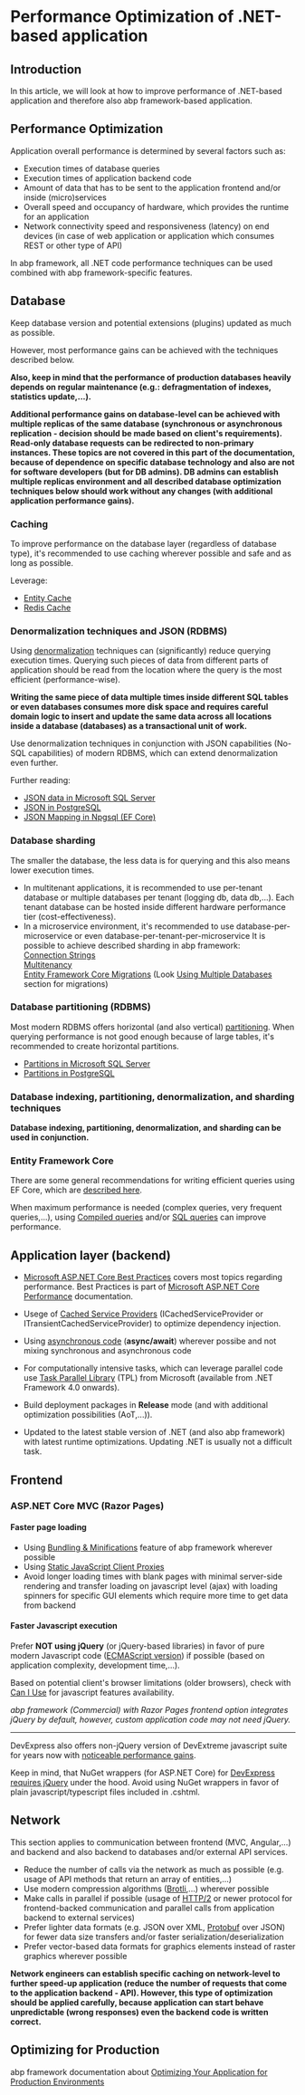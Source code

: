 # Performance Optimization of .NET-based application

## Introduction

In this article, we will look at how to improve performance of .NET-based application and therefore also abp framework-based application.

## Performance Optimization
Application overall performance is determined by several factors such as:

* Execution times of database queries
* Execution times of application backend code
* Amount of data that has to be sent to the application frontend and/or inside (micro)services
* Overall speed and occupancy of hardware, which provides the runtime for an application
* Network connectivity speed and responsiveness (latency) on end devices (in case of web application or application which consumes REST or other type of API)

In abp framework, all .NET code performance techniques can be used combined with abp framework-specific features.

## Database

Keep database version and potential extensions (plugins) updated as much as possible.

However, most performance gains can be achieved with the techniques described below.

**Also, keep in mind that the performance of production databases heavily depends on regular maintenance (e.g.: defragmentation of indexes, statistics update,...).**

**Additional performance gains on database-level can be achieved with multiple replicas of the same database (synchronous or asynchronous replication - decision should be made based on client's requirements). Read-only database requests can be redirected to non-primary instances. These topics are not covered in this part of the documentation, because of dependence on specific database technology and also are not for software developers (but for DB admins). DB admins can establish multiple replicas environment and all described database optimization techniques below should work without any changes (with additional application performance gains).**

### Caching
To improve performance on the database layer (regardless of database type), it's recommended to use caching wherever possible and safe and as long as possible.

Leverage:

* [Entity Cache](https://docs.abp.io/en/abp/latest/Entity-Cache)
* [Redis Cache](https://docs.abp.io/en/abp/latest/Redis-Cache)

### Denormalization techniques and JSON (RDBMS)
Using [denormalization](https://en.wikipedia.org/wiki/Denormalization) techniques can (significantly) reduce querying execution times.
Querying such pieces of data from different parts of application should be read from the location where the query is the most efficient (performance-wise).

**Writing the same piece of data multiple times inside different SQL tables or even databases consumes more disk space and requires careful domain logic to insert and update the same data across all locations inside a database (databases) as a transactional unit of work.**

Use denormalization techniques in conjunction with JSON capabilities (No-SQL capabilities) of modern RDBMS, which can extend denormalization even further.

Further reading:
* [JSON data in Microsoft SQL Server](https://learn.microsoft.com/en-us/sql/relational-databases/json/json-data-sql-server)
* [JSON in PostgreSQL](https://www.postgresql.org/docs/current/functions-json.html)
* [JSON Mapping in Npgsql (EF Core)](https://www.npgsql.org/efcore/mapping/json.html)

### Database sharding
The smaller the database, the less data is for querying and this also means lower execution times.
* In multitenant applications, it is recommended to use per-tenant database or multiple databases per tenant (logging db, data db,...).
Each tenant database can be hosted inside different hardware performance tier (cost-effectiveness).
* In a microservice environment, it's recommended to use database-per-microservice or even database-per-tenant-per-microservice
It is possible to achieve described sharding in abp framework:<br>
[Connection Strings](https://docs.abp.io/en/abp/latest/Connection-Strings)<br>
[Multitenancy](https://docs.abp.io/en/abp/latest/Multi-Tenancy)<br>
[Entity Framework Core Migrations](https://docs.abp.io/en/abp/latest/Entity-Framework-Core-Migrations) (Look [Using Multiple Databases](https://docs.abp.io/en/abp/latest/Entity-Framework-Core-Migrations#using-multiple-databases) section for migrations)

### Database partitioning (RDBMS)
Most modern RDBMS offers horizontal (and also vertical) [partitioning](https://en.wikipedia.org/wiki/Partition_(database)).
When querying performance is not good enough because of large tables, it's recommended to create horizontal partitions.
* [Partitions in Microsoft SQL Server](https://learn.microsoft.com/en-us/sql/relational-databases/partitions/partitioned-tables-and-indexes)
* [Partitions in PostgreSQL](https://www.postgresql.org/docs/current/ddl-partitioning.html)

### Database indexing, partitioning, denormalization, and sharding techniques
**Database indexing, partitioning, denormalization, and sharding can be used in conjunction.**

### Entity Framework Core
There are some general recommendations for writing efficient queries using EF Core, which are [described here](https://learn.microsoft.com/en-us/ef/core/performance/efficient-querying).

When maximum performance is needed (complex queries, very frequent queries,...), using [Compiled queries](https://learn.microsoft.com/en-us/dotnet/framework/data/adonet/ef/language-reference/compiled-queries-linq-to-entities) and/or [SQL queries](https://learn.microsoft.com/en-us/ef/core/querying/sql-queries) can improve performance.

## Application layer (backend)
* [Microsoft ASP.NET Core Best Practices](https://learn.microsoft.com/en-us/aspnet/core/fundamentals/best-practices) covers most topics regarding performance.
Best Practices is part of [Microsoft ASP.NET Core Performance](https://learn.microsoft.com/en-us/aspnet/core/performance/overview) documentation.

* Usege of [Cached Service Providers](https://docs.abp.io/en/abp/latest/Dependency-Injection#cached-service-providers) (ICachedServiceProvider or ITransientCachedServiceProvider) to optimize dependency injection.

* Using [asynchronous code](https://medium.com/@frederikbanke/improving-scalability-in-c-using-async-and-await-f97af1466922) (**async/await**) wherever possibe and not mixing synchronous and asynchronous code

* For computationally intensive tasks, which can leverage parallel code use [Task Parallel Library](https://learn.microsoft.com/en-us/dotnet/standard/parallel-programming/task-parallel-library-tpl) (TPL) from Microsoft (available from .NET Framework 4.0 onwards).

* Build deployment packages in **Release** mode (and with additional optimization possibilities (AoT,...)).

* Updated to the latest stable version of .NET (and also abp framework) with latest runtime optimizations. Updating .NET is usually not a difficult task.

## Frontend
### ASP.NET Core MVC (Razor Pages)
#### Faster page loading
* Using [Bundling & Minifications](https://docs.abp.io/en/abp/latest/UI/AspNetCore/Bundling-Minification) feature of abp framework wherever possible
* Using [Static JavaScript Client Proxies](https://docs.abp.io/en/abp/latest/UI/AspNetCore/Static-JavaScript-Proxies)
* Avoid longer loading times with blank pages with minimal server-side rendering and transfer loading on javascript level (ajax) with loading spinners for specific GUI elements which require more time to get data from backend

#### Faster Javascript execution
Prefer **NOT using jQuery** (or jQuery-based libraries) in favor of pure modern Javascript code ([ECMAScript version](https://en.wikipedia.org/wiki/ECMAScript_version_history)) if possible (based on application complexity, development time,...).

Based on potential client's browser limitations (older browsers), check with [Can I Use](https://caniuse.com/) for javascript features availability.

*abp framework (Commercial) with Razor Pages frontend option integrates jQuery by default, however, custom application code may not need jQuery.*

<hr />

DevExpress also offers non-jQuery version of DevExtreme javascript suite for years now with [noticeable performance gains](https://community.devexpress.com/blogs/donw/archive/2017/11/09/devextreme-with-and-without-jquery-v17-2.aspx).

Keep in mind, that NuGet wrappers (for ASP.NET Core) for [DevExpress requires jQuery](https://docs.devexpress.com/AspNetCore/401026/devextreme-based-controls/get-started/configure-a-visual-studio-project) under the hood. Avoid using NuGet wrappers in favor of plain javascript/typescript files included in .cshtml.


## Network
This section applies to communication between frontend (MVC, Angular,...) and backend and also backend to databases and/or external API services.

* Reduce the number of calls via the network as much as possible (e.g. usage of API methods that return an array of entities,...)
* Use modern compression algorithms ([Brotli](https://en.wikipedia.org/wiki/Brotli),...) wherever possible
* Make calls in parallel if possible (usage of [HTTP/2](https://en.wikipedia.org/wiki/HTTP/2) or newer protocol for frontend-backed communication and parallel calls from application backend to external services)
* Prefer lighter data formats (e.g. JSON over XML, [Protobuf](https://en.wikipedia.org/wiki/Protocol_Buffers) over JSON) for fewer data size transfers and/or faster serialization/deserialization
* Prefer vector-based data formats for graphics elements instead of raster graphics wherever possible

**Network engineers can establish specific caching on network-level to further speed-up application (reduce the number of requests that come to the application backend - API). However, this type of optimization should be applied carefully, because application can start behave unpredictable (wrong responses) even the backend code is written correct.**

## Optimizing for Production
abp framework documentation about [Optimizing Your Application for Production Environments](https://docs.abp.io/en/abp/latest/Deployment/Optimizing-Production)